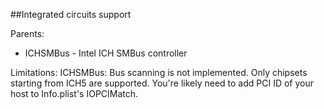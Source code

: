 ##Integrated circuits support

Parents:
- ICHSMBus - Intel ICH SMBus controller

Limitations:
ICHSMBus: Bus scanning is not implemented. Only chipsets starting from ICH5 are supported. You're likely need to add PCI ID of your host to Info.plist's IOPCIMatch.
